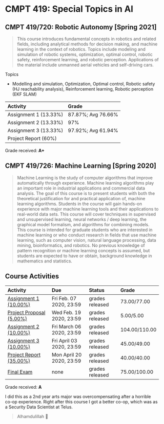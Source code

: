 # CMPT 419: Special Topics in AI



## CMPT 419/720: Robotic Autonomy [Spring 2021]

> This course introduces fundamental concepts in robotics and related fields, including analytical methods for decision making, and machine learning in the context of robotics. Topics include modeling and simulation of robotic systems, optimization, optimal control, robotic safety, reinforcement learning, and robotic perception. Applications of the material include unmanned aerial vehicles and self-driving cars.

 Topics

- Modelling and simulation, Optimization, Optimal control, Robotic safety (HJ reachability analysis), Reinforcement learning, Robotic perception (EKF SLAM)



| Activity              | Grade              |
| :-------------------- | :----------------- |
| Assignment 1 (13.33%) | 87.87%; Avg 76.66% |
| Assignment 2 (13.33%) | 97%                |
| Assignment 3 (13.33%) | 97.92%; Avg 61.94% |
| Project Report (60%)  |                    |

Grade received: **A+**



## CMPT 419/726: Machine Learning [Spring 2020]

> Machine Learning is the study of computer algorithms that improve automatically through experience. Machine learning algorithms play an important role in industrial applications and commercial data analysis. The goal of this course is to present students with both the theoretical justification for and practical application of, machine learning algorithms. Students in the course will gain hands-on experience with major machine learning tools and their applications to real-world data sets. This course will cover techniques in supervised and unsupervised learning, neural networks / deep learning, the graphical model formalism, and algorithms for combining models. This course is intended for graduate students who are interested in machine learning or who conduct research in fields that use machine learning, such as computer vision, natural language processing, data mining, bioinformatics, and robotics. No previous knowledge of pattern recognition or machine learning concepts is assumed, but students are expected to have or obtain, background knowledge in mathematics and statistics.

## Course Activities

| Activity                                                     | Due                      | Status          | Grade         |
| :----------------------------------------------------------- | :----------------------- | :-------------- | :------------ |
| [Assignment 1 (10.00%)](https://coursys.sfu.ca/2020sp-cmpt-726-x1/+a1/) | Fri Feb. 07 2020, 23:59  | grades released | 73.00/77.00   |
| [Project Proposal (5.00%)](https://coursys.sfu.ca/2020sp-cmpt-726-x1/+p0/) | Wed Feb. 19 2020, 23:59  | grades released | 5.00/5.00     |
| [Assignment 2 (10.00%)](https://coursys.sfu.ca/2020sp-cmpt-726-x1/+a2/) | Fri March 06 2020, 23:59 | grades released | 104.00/110.00 |
| [Assignment 3 (10.00%)](https://coursys.sfu.ca/2020sp-cmpt-726-x1/+a3/) | Fri April 03 2020, 23:59 | grades released | 45.00/49.00   |
| [Project Report (35.00%)](https://coursys.sfu.ca/2020sp-cmpt-726-x1/+pr/) | Mon April 20 2020, 23:59 | grades released | 40.00/40.00   |
| [Final Exam](https://coursys.sfu.ca/2020sp-cmpt-726-x1/+exam/) | none                     | grades released | 75.00/100.00  |

Grade received: **A**

I did this as a 2nd year arts major was overcompensating after a horrible co-op experience. Right after this course I got a better co-op, which was as a Security Data Scientist at Telus.

> Alhamdulillah 📿
